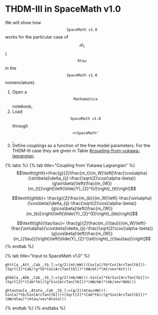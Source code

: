 # THDM-III in SpaceMath v1.0

We will show how $$\texttt{SpaceMath v1.0}$$ works for the particular case of $$\mathcal{R}_{\tau}$$ ($$\texttt{Rtau}$$ in the $$\texttt{SpaceMath v1.0}$$ nomenclature).

1. Open a $$\texttt{Mathematica}$$ notebook,
2. Load $$\texttt{SpaceMath v1.0}$$ through $$\texttt{<<SpaceMath`}$$,
3. Define couplings as a function of the free model parameters. For the THDM-III case they are given in Table [#coupling-from-yukawa-lagrangian](thdm-iii-in-spacemath-v1.0.md#coupling-from-yukawa-lagrangian "mention").

{% tabs %}
{% tab title="Coupling from Yukawa Lagrangian" %}
$$\texttt{ghtt}=\frac{g}{2}\frac{m_t}{m_W}\left[\frac{\cos\alpha}{\sin\beta}\delta_{ij}-\frac{\sqrt{2}\cos(\alpha-\beta)}{g\sin\beta}\left(\frac{m_{W}}{m_{t}}\right)\left(\tilde{Y}_{2}^{U}\right)_{tt}\right]$$

$$\texttt{ghbb}=  						\frac{g}{2}\frac{m_{b}}{m_W}\left[-\frac{\sin\alpha}{\cos\beta}\delta_{ij}-\frac{\sqrt{2}\cos(\alpha-\beta)}{g\cos\beta}\left(\frac{m_{W}}{m_{b}}\right)\left(\tilde{Y}_{2}^{D}\right)_{bb}\right]$$

$$\texttt{gh}{\tau\tau}=  						\frac{g}{2}\frac{m_{{\tau}}}{m_W}\left[-\frac{\sin\alpha}{\cos\beta}\delta_{ij}-\frac{\sqrt{2}\cos(\alpha-\beta)}{g\cos\beta}\left(\frac{m_{W}}{m_{{\tau}}}\right)\left(\tilde{Y}_{2}^{\ell}\right)_{{\tau\tau}}\right]$$
{% endtab %}

{% tab title="Input to SpaceMath v1.0" %}
```wolfram
ghtt[a_,Att_,Cab_,tb_]:=(g/2)(mt/mW)((Cos[a]/tb*Cos[ArcTan[tb]])-(Sqrt[2]*Cab/(g*tb*Cos[ArcTan[tb]])*(mW/mt)*(mt/vev*Att)))	
```

```wolfram
ghbb[a_,Abb_,Cab_,tb_]:=(g/2)(mb/mW)((-Sin[a]*tb/Sin[ArcTan[tb]])+(Sqrt[2]*(Cab*tb)/(g*Sin[ArcTan[tb]])*(mW/mb)*(mb/vev*Abb)))
```

```wolfram
ghtautau[a_,Atata_,Cab_,tb_]:=(g/2)(mtau/mW)((-Sin[a]*tb/Sin[ArcTan[tb]])+(Sqrt[2]*(Cab*tb)/(g*Sin[ArcTan[tb]])*(mW/mtau)*(mtau/vev*Atata)))	
```
{% endtab %}
{% endtabs %}

